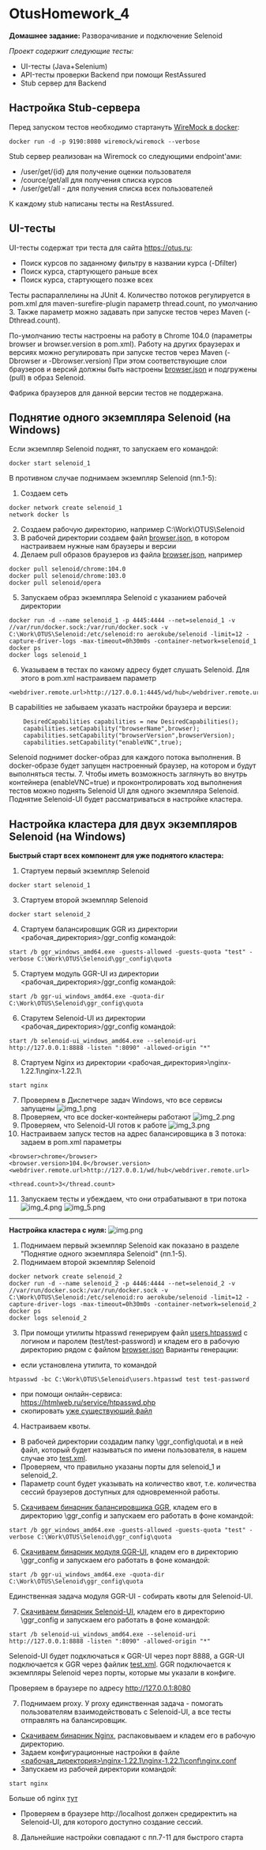 # OtusHomework_4
**Домашнее задание:**
Разворачивание и подключение Selenoid

*Проект содержит следующие тесты:*
- UI-тесты (Java+Selenium)
- API-тесты проверки Backend при помощи RestAssured
- Stub сервер для Backend 

Настройка Stub-сервера
---
Перед запуском тестов необходимо стартануть
[WireMock в docker](https://hub.docker.com/r/wiremock/wiremock):

````docker run -d -p 9190:8080 wiremock/wiremock --verbose````

Stub сервер реализован на Wiremock со следующими endpoint'ами:
- /user/get/{id} для получение оценки пользователя
- /cource/get/all для получения списка курсов
- /user/get/all - для получения списка всех пользователей

К каждому stub написаны тесты на RestAssured.

UI-тесты
---
UI-тесты содержат три теста для сайта https://otus.ru:
- Поиск курсов по заданному фильтру в названии курса (-Dfilter)
- Поиск курса, стартующего раньше всех
- Поиск курса, стартующего позже всех 

Тесты распараллелины на JUnit 4. Количество потоков регулируется в pom.xml для maven-surefire-plugin параметр thread.count,
по умолчанию 3. Также параметр можно задавать при запуске тестов через Maven (-Dthread.count).

По-умолчанию тесты настроены на работу в Chrome 104.0 (параметры browser и browser.version в pom.xml).
Работу на других браузерах и версиях можно регулировать при запуске тестов через Maven (-Dbrowser и -Dbrowser.version)
При этом соответствующие слои браузеров и версий должны быть настроены [browser.json](conf/browsers.json) и подгружены (pull) в образ Selenoid.

Фабрика браузеров для данной версии тестов не поддержана.

Поднятие одного экземпляра Selenoid (на Windows)
---
Если экземпляр Selenoid поднят, то запускаем его командой:
````
docker start selenoid_1 
````
В противном случае поднимаем экземпляр Selenoid (пп.1-5):
1. Создаем сеть
````
docker network create selenoid_1
network docker ls
````
2. Создаем рабочую директорию, например C:\Work\OTUS\Selenoid 
3. В рабочей директории создаем файл [browser.json](conf/browsers.json), в котором настраиваем нужные нам браузеры и версии 
4. Делаем pull образов браузеров из файла [browser.json](conf/browsers.json), например
````
docker pull selenoid/chrome:104.0
docker pull selenoid/chrome:103.0
docker pull selenoid/opera
````
5. Запускаем образ экземпляра Selenoid с указанием рабочей директории
```` 
docker run -d --name selenoid_1 -p 4445:4444 --net=selenoid_1 -v //var/run/docker.sock:/var/run/docker.sock -v C:\Work\OTUS\Selenoid:/etc/selenoid:ro aerokube/selenoid -limit=12 -capture-driver-logs -max-timeout=0h30m0s -container-network=selenoid_1
docker ps
docker logs selenoid_1
````
6. Указываем в тестах по какому адресу будет слушать Selenoid. Для этого в pom.xml
настраиваем параметр     
````
<webdriver.remote.url>http://127.0.0.1:4445/wd/hub</webdriver.remote.url>
````
В capabilities не забываем указать настройки браузера и версии:
````
    DesiredCapabilities capabilities = new DesiredCapabilities();
    capabilities.setCapability("browserName",browser);
    capabilities.setCapability("browserVersion",browserVersion);
    capabilities.setCapability("enableVNC",true);
````
Selenoid поднимет docker-образ для каждого потока выполнения. В docker-образе будет запущен настроенный браузер,
на котором и будут выполняться тесты.
7. Чтобы иметь возможность заглянуть во внутрь контейнера (enableVNC=true) и проконтролировать ход выполнения тестов можно поднять Selenoid UI для одного экземпляра Selenoid. 
Поднятие Selenoid-UI будет рассматриваться в настройке кластера.


Настройка кластера для двух экземпляров Selenoid (на Windows)
---
**Быстрый старт всех компонент для уже поднятого кластера:**
1. Стартуем первый экземпляр Selenoid
````
docker start selenoid_1
````
3. Стартуем второй экземпляр Selenoid
````
docker start selenoid_2 
````
4. Стартуем балансировщик GGR из директории <рабочая_директория>/ggr_config командой:
````
start /b ggr_windows_amd64.exe -guests-allowed -guests-quota "test" -verbose C:\Work\OTUS\Selenoid\ggr_config\quota
````
5. Стартуем модуль GGR-UI из директории <рабочая_директория>/ggr_config командой:
````
start /b ggr-ui_windows_amd64.exe -quota-dir C:\Work\OTUS\Selenoid\ggr_config\quota
````
6. Старутем Selenoid-UI из директории <рабочая_директория>/ggr_config командой:
````
start /b selenoid-ui_windows_amd64.exe --selenoid-uri http://127.0.0.1:8888 -listen ":8090" -allowed-origin "*"
````
8. Стартуем Nginx из директории <рабочая_директория>\nginx-1.22.1\nginx-1.22.1\
````
start nginx
````
7. Проверяем в Диспетчере задач Windows, что все сервисы запущены
![img_1.png](img/img_1.png)
8. Проверяем, что все docker-контейнеры работают
![img_2.png](img/img_2.png)
9. Проверяем, что Selenoid-UI готов к работе
![img_3.png](img/img_3.png)
10. Настраиваем запуск тестов на адрес балансировщика в 3 потока: задаем в pom.xml параметры
````
<browser>chrome</browser>
<browser.version>104.0</browser.version>
<webdriver.remote.url>http://127.0.0.1/wd/hub</webdriver.remote.url>

<thread.count>3</thread.count>
````
11. Запускаем тесты и убеждаем, что они отрабатывают в три потока
![img_4.png](img/img_4.png)
![img_5.png](img/img_5.png)


---
**Настройка кластера с нуля:**
![img.png](img/img.png)
1. Поднимаем первый экземпляр Selenoid 
как показано в разделе "Поднятие одного экземпляра Selenoid" (пп.1-5). 
2. Поднимаем второй экземпляр Selenoid
````
docker network create selenoid_2
docker run -d --name selenoid_2 -p 4446:4444 --net=selenoid_2 -v //var/run/docker.sock:/var/run/docker.sock -v C:\Work\OTUS\Selenoid:/etc/selenoid:ro aerokube/selenoid -limit=12 -capture-driver-logs -max-timeout=0h30m0s -container-network=selenoid_2
docker ps
docker logs selenoid_2
````
3. При помощи утилиты htpasswd генерируем файл [users.htpasswd](conf/users.htpasswd) с логином и паролем (test/test-password) и кладем его в рабочую директорию рядом с файлом [browser.json](conf/browsers.json)
Варианты генерации:
- если установлена утилита, то командой
````
htpasswd -bc C:\Work\OTUS\Selenoid\users.htpasswd test test-password
````
- при помощи онлайн-сервиса: https://htmlweb.ru/service/htpasswd.php
- скопировать [уже существующий файл](conf/users.htpasswd)

4. Настраиваем квоты.
- В рабочей директории создадим папку \ggr_config\quota\ и в ней файл, 
который будет называться по имени пользователя, в нашем случае это [test.xml](conf/ggr_config/quota/test.xml).
- Проверяем, что правильно указаны порты для selenoid_1 и selenoid_2. 
- Параметр count будет указывать на количество квот, т.е. количества сессий браузеров доступных для одновременной работы.

5. [Скачиваем бинарник балансировщика GGR](https://github.com/aerokube/ggr/releases), кладем его в директорию \ggr_config
и запускаем его работать в фоне командой:
````
start /b ggr_windows_amd64.exe -guests-allowed -guests-quota "test" -verbose C:\Work\OTUS\Selenoid\ggr_config\quota
````
6. [Скачиваем бинарник модуля GGR-UI](https://github.com/aerokube/ggr-ui/releases), кладем его в директорию \ggr_config
   и запускаем его работать в фоне командой:
````
start /b ggr-ui_windows_amd64.exe -quota-dir C:\Work\OTUS\Selenoid\ggr_config\quota
````
Единственная задача модуля GGR-UI - собирать квоты для Selenoid-UI.

7.  [Скачиваем бинарник Selenoid-UI](https://github.com/aerokube/selenoid-ui/releases), кладем его в директорию \ggr_config
    и запускаем его работать в фоне командой:
````
start /b selenoid-ui_windows_amd64.exe --selenoid-uri http://127.0.0.1:8888 -listen ":8090" -allowed-origin "*"
````
Selenoid-UI будет подключаться к GGR-UI через порт 8888, а GGR-UI подключается к GGR через файлик [test.xml](conf/ggr_config/quota/test.xml). 
GGR подключается к экземпляры Selenoid через порты, которые мы указали в конфиге.

Проверяем в браузере по адресу http://127.0.0.1:8080

7. Поднимаем proxy. У proxy единственная задача - помогать пользователям взаимодействовать с Selenoid-UI,
   а все тесты отправлять на балансировщик.
- [Скачиваем бинарник Nginx](https://nginx.org/ru/download.html), распаковываем и кладем его в рабочую директорию.
- Задаем конфигурационные настройки в файле  [<рабочая_директория>\nginx-1.22.1\nginx-1.22.1\conf\nginx.conf](conf/nginx.conf)
- Запускаем из рабочей директории командой:
````
start nginx
````
Больше об nginx [тут](https://nginx.org/ru/docs/windows.html)
- Проверяем в браузере http://localhost должен средиректить на Selenoid-UI, для которого доступно создание сессий.
8. Дальнейшие настройки совпадают с пп.7-11 для быстрого старта

